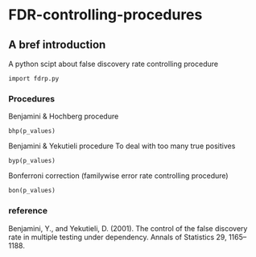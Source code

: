 # FDR-controlling-procedures

## A bref introduction
A python scipt about false discovery rate controlling procedure

`import fdrp.py`

### Procedures
Benjamini & Hochberg procedure

`bhp(p_values)`

Benjamini & Yekutieli procedure
To deal with too many true positives

`byp(p_values)`

Bonferroni correction (familywise error rate controlling procedure)

`bon(p_values)`

### reference
Benjamini, Y., and Yekutieli, D. (2001). The control of the false discovery rate in multiple testing under dependency. Annals of Statistics 29, 1165–1188.

